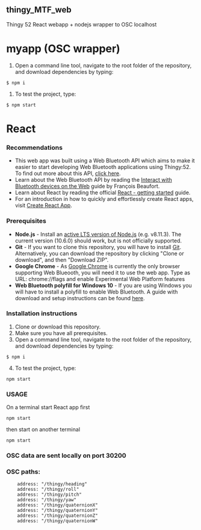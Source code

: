 ## thingy_MTF_web
Thingy 52 React webapp + nodejs wrapper to OSC localhost 

# myapp (OSC wrapper)

1. Open a command line tool, navigate to the root folder of the repository, and download dependencies by typing:
```shell
$ npm i
```
1. To test the project, type:
```shell
$ npm start
```

# React

### Recommendations
* This web app was built using a Web Bluetooth API which aims to make it easier to start developing Web Bluetooth applications using Thingy:52. To find out more about this API, [click here](https://github.com/NordicPlayground/Nordic-Thingy52-Thingyjs).
* Learn about the Web Bluetooth API by reading the [Interact with Bluetooth devices on the Web](https://developers.google.com/web/updates/2015/07/interact-with-ble-devices-on-the-web) guide by François Beaufort.
* Learn about React by reading the official [React - getting started](https://reactjs.org/docs/getting-started.html) guide.
* For an introduction in how to quickly and effortlessly create React apps, visit [Create React App](https://reactjs.org/docs/create-a-new-react-app.html#create-react-app).


### Prerequisites
 * **Node.js** - Install an [active LTS version of Node.js](https://github.com/nodejs/LTS) (e.g. v8.11.3). The current version (10.6.0) should work, but is not officially supported.
 * **Git** - If you want to clone this repository, you will have to install [Git](https://git-scm.com/downloads). Alternatively, you can download the repository by clicking "Clone or download", and then "Download ZIP".
 * **Google Chrome** - As [Google Chrome](https://www.google.com/chrome/) is currently the only browser supporting Web Blueooth, you will need it to use the web app.
 Type as URL: chrome://flags and enable Experimental Web Platform features
 * **Web Bluetooth polyfill for Windows 10** - If you are using Windows you will have to install a polyfill to enable Web Bluetooth. A guide with download and setup instructions can be found [here](https://github.com/urish/web-bluetooth-polyfill).

### Installation instructions
1. Clone or download this repository.
2. Make sure you have all prerequisites.
3. Open a command line tool, navigate to the root folder of the repository, and download dependencies by typing:
```shell
$ npm i
```
4. To test the project, type:
```shell
npm start
```

### USAGE


On a terminal start React app first
```shell
npm start
```

then start on another terminal
```shell
npm start
```

### OSC data are sent locally on port 30200
### OSC paths:
        address: "/thingy/heading"
        address: "/thingy/roll"
        address: "/thingy/pitch" 
        address: "/thingy/yaw"
        address: "/thingy/quaternionX"
        address: "/thingy/quaternionY"
        address: "/thingy/quaternionZ"
        address: "/thingy/quaternionW"
